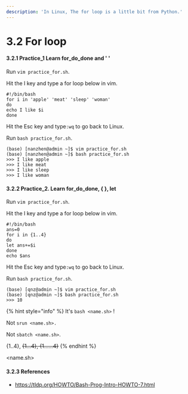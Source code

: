```yaml
---
description: 'In Linux, The for loop is a little bit from Python.'
---
```


# 3.2 For loop

#### 3.2.1 Practice\_1 Learn for\_do\_done and ' '

Run `vim practice_for.sh`.

Hit the I key and type a for loop below in vim.

```text
#!/bin/bash
for i in 'apple' 'meat' 'sleep' 'woman'
do
echo I like $i
done
```

Hit the Esc key and type`:wq` to go back to Linux.

Run `bash practice_for.sh`.

```text
(base) [nanzhen@admin ~]$ vim practice_for.sh
(base) [nanzhen@admin ~]$ bash practice_for.sh
>>> I like apple
>>> I like meat
>>> I like sleep
>>> I like woman
```

#### 3.2.2 Practice\_2. Learn for\_do\_done, { }, let

Run `vim practice_for.sh`.

Hit the I key and type a for loop below in vim.

```text
#!/bin/bash
ans=0
for i in {1..4}
do
let ans+=$i
done
echo $ans
```

Hit the Esc key and type`:wq` to go back to Linux.

Run `bash practice_for.sh`.

```text
(base) [qnz@admin ~]$ vim practice_for.sh
(base) [qnz@admin ~]$ bash practice_for.sh
>>> 10
```

{% hint style="info" %}
It's `bash <name.sh>` ! 

Not `srun <name.sh>.` 

Not `sbatch <name.sh>`.

{1..4}, ~~{1...4}, {1......4}~~
{% endhint %}

&lt;name.sh&gt;

#### 3.2.3 References

* https://tldp.org/HOWTO/Bash-Prog-Intro-HOWTO-7.html





